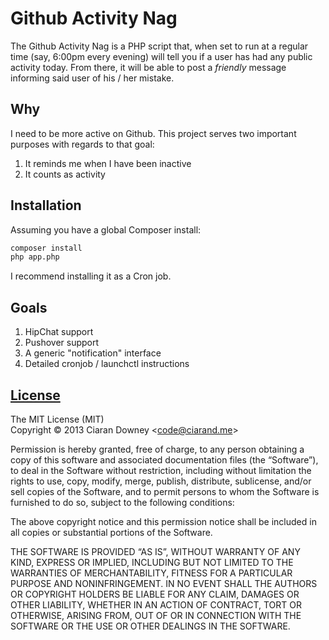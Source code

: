 Github Activity Nag
===================
The Github Activity Nag is a PHP script that, when set to run at a regular time
(say, 6:00pm every evening) will tell you if a user has had any public activity
today. From there, it will be able to post a *friendly* message informing said
user of his / her mistake.

Why
---
I need to be more active on Github. This project serves two important purposes
with regards to that goal:

1. It reminds me when I have been inactive
2. It counts as activity

Installation
------------
Assuming you have a global Composer install:
```bash
composer install
php app.php
```
I recommend installing it as a Cron job.

Goals
-----
1. HipChat support
2. Pushover support
3. A generic "notification" interface
4. Detailed cronjob / launchctl instructions

[License][mit]
--------------
The MIT License (MIT)<br>
Copyright © 2013 Ciaran Downey &lt;code@ciarand.me&gt;

Permission is hereby granted, free of charge, to any person obtaining a copy of
this software and associated documentation files (the “Software”), to deal in
the Software without restriction, including without limitation the rights to
use, copy, modify, merge, publish, distribute, sublicense, and/or sell copies of
the Software, and to permit persons to whom the Software is furnished to do so,
subject to the following conditions:

The above copyright notice and this permission notice shall be included in all
copies or substantial portions of the Software.

THE SOFTWARE IS PROVIDED “AS IS”, WITHOUT WARRANTY OF ANY KIND, EXPRESS OR
IMPLIED, INCLUDING BUT NOT LIMITED TO THE WARRANTIES OF MERCHANTABILITY, FITNESS
FOR A PARTICULAR PURPOSE AND NONINFRINGEMENT. IN NO EVENT SHALL THE AUTHORS OR
COPYRIGHT HOLDERS BE LIABLE FOR ANY CLAIM, DAMAGES OR OTHER LIABILITY, WHETHER
IN AN ACTION OF CONTRACT, TORT OR OTHERWISE, ARISING FROM, OUT OF OR IN
CONNECTION WITH THE SOFTWARE OR THE USE OR OTHER DEALINGS IN THE SOFTWARE.

[mit]: http://mit.ciarand.me/
